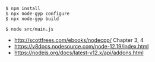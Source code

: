 ```
$ npm install
$ npx node-gyp configure
$ npx node-gyp build
```

```
$ node src/main.js
```

* http://scottfrees.com/ebooks/nodecpp/ Chapter 3, 4
* https://v8docs.nodesource.com/node-12.19/index.html
* https://nodejs.org/docs/latest-v12.x/api/addons.html
